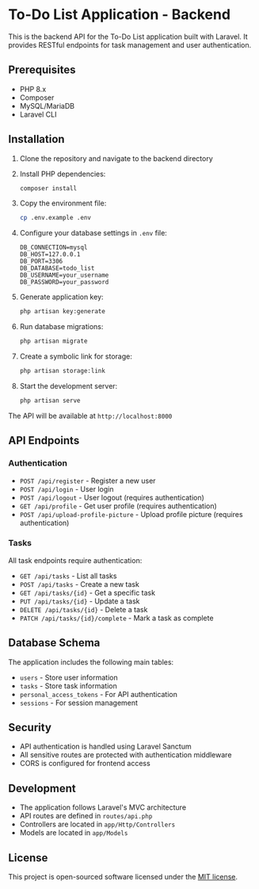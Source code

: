 # To-Do List Application - Backend

This is the backend API for the To-Do List application built with Laravel. It provides RESTful endpoints for task management and user authentication.

## Prerequisites

- PHP 8.x
- Composer
- MySQL/MariaDB
- Laravel CLI

## Installation

1. Clone the repository and navigate to the backend directory

2. Install PHP dependencies:
   ```bash
   composer install
   ```

3. Copy the environment file:
   ```bash
   cp .env.example .env
   ```

4. Configure your database settings in `.env` file:
   ```env
   DB_CONNECTION=mysql
   DB_HOST=127.0.0.1
   DB_PORT=3306
   DB_DATABASE=todo_list
   DB_USERNAME=your_username
   DB_PASSWORD=your_password
   ```

5. Generate application key:
   ```bash
   php artisan key:generate
   ```

6. Run database migrations:
   ```bash
   php artisan migrate
   ```

7. Create a symbolic link for storage:
   ```bash
   php artisan storage:link
   ```

8. Start the development server:
   ```bash
   php artisan serve
   ```

The API will be available at `http://localhost:8000`

## API Endpoints

### Authentication

- `POST /api/register` - Register a new user
- `POST /api/login` - User login
- `POST /api/logout` - User logout (requires authentication)
- `GET /api/profile` - Get user profile (requires authentication)
- `POST /api/upload-profile-picture` - Upload profile picture (requires authentication)

### Tasks

All task endpoints require authentication:

- `GET /api/tasks` - List all tasks
- `POST /api/tasks` - Create a new task
- `GET /api/tasks/{id}` - Get a specific task
- `PUT /api/tasks/{id}` - Update a task
- `DELETE /api/tasks/{id}` - Delete a task
- `PATCH /api/tasks/{id}/complete` - Mark a task as complete

## Database Schema

The application includes the following main tables:

- `users` - Store user information
- `tasks` - Store task information
- `personal_access_tokens` - For API authentication
- `sessions` - For session management

## Security

- API authentication is handled using Laravel Sanctum
- All sensitive routes are protected with authentication middleware
- CORS is configured for frontend access

## Development

- The application follows Laravel's MVC architecture
- API routes are defined in `routes/api.php`
- Controllers are located in `app/Http/Controllers`
- Models are located in `app/Models`

## License

This project is open-sourced software licensed under the [MIT license](https://opensource.org/licenses/MIT).
